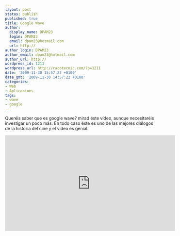 ```yaml
---
layout: post
status: publish
published: true
title: Google Wave
author:
  display_name: DPAM23
  login: DPAM23
  email: dpam23@hotmail.com
  url: http://
author_login: DPAM23
author_email: dpam23@hotmail.com
author_url: http://
wordpress_id: 1211
wordpress_url: http://racotecnic.com/?p=1211
date: '2009-11-30 15:57:22 +0100'
date_gmt: '2009-11-30 14:57:22 +0100'
categories:
- Web
- Aplicacions
tags:
- wave
- google
---
```


Queréis saber que es google wave? mirad éste vídeo, aunque necesitaréis investigar un poco más. En todo caso éste es uno de las mejores diálogos de la historia del cine y el vídeo es genial.

<iframe width="560" height="315" src="https://www.youtube.com/embed/xcxF9oz9Cu0" frameborder="0" allowfullscreen></iframe>
